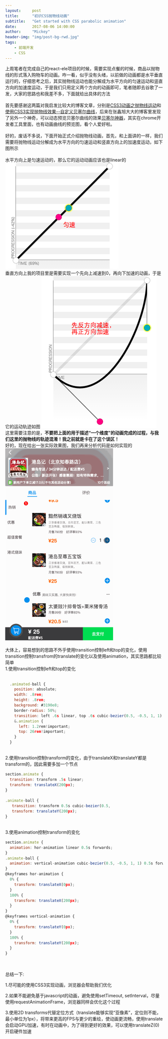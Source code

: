 ```yaml
---
layout:     post
title:      "初识CSS抛物线动画"
subtitle:   "Get started with CSS parabolic animation"
date:       2017-08-06 14:00:00
author:     "Mickey"
header-img: "img/post-bg-rwd.jpg"
tags:
    - 前端开发
    - CSS
---
```


上周笔者在完成自己的react-ele项目的时候，需要实现点餐的时候，商品以抛物线的形式落入购物车的动画。咋一看，似乎没有头绪，以前做的动画都是水平垂直运行的，仔细思考之后，其实抛物线运动也能分解成为水平方向的匀速运动和竖直方向的加速度运动，于是我们只用定义两个方向的动画即可，笔者随即去谷歌了一发，大家的思路也和我差不多，下面就给出具体的方法
<br>
<br>
首先要感谢这两篇对我启发比较大的博客文章，分别是<a href="http://blog.csdn.net/boycycyzero/article/details/44088707" target="_blank">CSS3动画之抛物线运动</a>和<a href="http://cloudstone.xin/2015/08/02/%E4%BD%BF%E7%94%A8CSS3%E5%AE%9E%E7%8E%B0%E6%8A%9B%E7%89%A9%E7%BA%BF%E6%95%88%E6%9E%9C--%E8%87%AA%E5%AE%9A%E4%B9%89%E8%B4%9D%E5%A1%9E%E5%B0%94%E6%9B%B2%E7%BA%BF/" target="_blank">使用CSS3实现抛物线效果--自定义贝塞尔曲线</a>，后来在张鑫旭大大的博客里发现了另外一个神奇，可以动态预览贝塞尔曲线的效果<a href="http://cubic-bezier.com/">贝塞尔神器</a>，其实在chrome开发者工具里面，也有动画曲线的预览图，看个人爱好啦。
<br>
<br>
好的，废话不多说，下面开始正式介绍抛物线动画，首先，和上面讲的一样，我们需要将抛物线运动分解成为水平方向的匀速运动和竖直方向上的加速度运动，如下图所示
<br>
<br>
水平方向上是匀速运动的，那么它的运动动画应该也是linear的
![hor](/img/in-post/post-css-bezier/hor.png)
<br>
垂直方向上我的项目里是需要实现一个先向上减速到0，再向下加速的动画，于是它的运动轨迹如图
![hor](/img/in-post/post-css-bezier/vertical.png)
<br>
这里需要注意的是，<b>不要把上面的用于描述“一个维度”的动画完成的过程，与我们这里的抛物线的轨迹混淆！我之前就是卡在了这个误区！</b>
<br>
好的，现在给出一张实际效果图，我们再来分析代码是如何实现的
![ele](/img/in-post/post-css-bezier/ele.gif)
<br>
<br>
大体上，容易想到的思路不外乎使用transition控制left和top的变化，使用transition控制transfrom的translate的变化以及使用animation，其实思路都比较简单
<br>
1.使用transition控制left和top的变化

```js

  .animated-ball {
    position: absolute;
    width: .8rem;
    height: .8rem;
    background: #3190e8;
    border-radius: 50%;
    transition: left .6s linear, top .6s cubic-bezier(0.5, -0.5, 1, 1);
    &.animation {
      left: 1.2rem!important;
      top: 26rem!important;
    }
  }
```
<br>
2.使用transition控制transform的变化，由于translateX和translateY都是transform的，因此需要多加一个节点

```js
section.animate {
  transition: transform .5s linear;
  transform: translateX(200px);
}

.animate-ball {
   transition: transform 0.5s cubic-bezier(0.5, 
   transform: translateY(200px);
}
```
<br>
3.使用animation控制transform的变化

```js
section.animate {
  animation: hor-animation linear 0.5s forwards;
}
.animate-ball {
  animation: vertical-animation cubic-bezier(0.5, -0.5, 1, 1) 0.5s forwards;
}
@keyframes hor-animation {
  0% {
    transform: translateX(0px);
  }
  100% {
    transform: translateX(200px);
  }
}
@keyframes vertical-animation {
  0% {
    transform: translateY(0px);
  }
  100% {
    transform: translateY(200px);
  }
}
```
<br>
<br>
总结一下:

1.尽可能的使用CSS3实现动画，浏览器会帮助我们优化

2.如果不能避免基于javascript的动画，避免使用setTimeout, setInterval，尽量使用requestAnimationFrame，浏览器同样会优化这个过程

3.使用2D transforms代替定位方式（translate能够实现“亚像素”，定位则不能，最小单位为1px），将带来更高的FPS与更少的重绘，使动画更流畅，使用translate会启动GPU加速，有时在动画中，为了得到更好的效果，可以使用translateZ(0)开启硬件加速